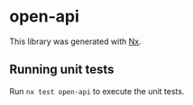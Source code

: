 # open-api

This library was generated with [Nx](https://nx.dev).

## Running unit tests

Run `nx test open-api` to execute the unit tests.
